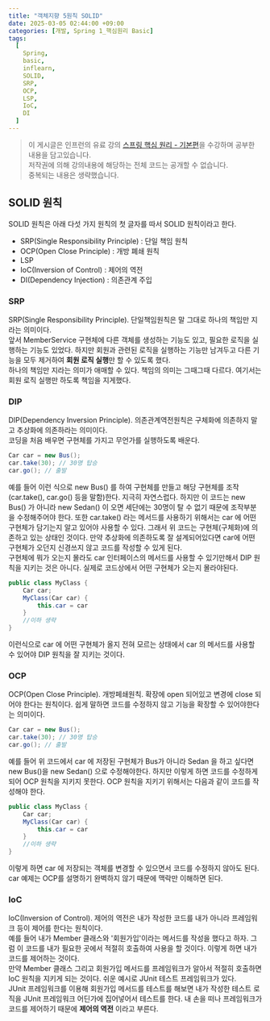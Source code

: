 ```yaml
---
title: "객체지향 5원칙 SOLID"
date: 2025-03-05 02:44:00 +09:00
categories: [개발, Spring 1_핵심원리 Basic]
tags:
  [
    Spring,
    basic,
    inflearn,
    SOLID,
    SRP,
    OCP,
    LSP,
    IoC,
    DI
  ]
---
```


> 이 게시글은 인프런의 유료 강의 [스프링 핵심 원리 - 기본편](https://www.inflearn.com/course/%EC%8A%A4%ED%94%84%EB%A7%81-%ED%95%B5%EC%8B%AC-%EC%9B%90%EB%A6%AC-%EA%B8%B0%EB%B3%B8%ED%8E%B8)을 수강하며 공부한 내용을 담고있습니다.<br>
> 저작권에 의해 강의내용에 해당하는 전체 코드는 공개할 수 없습니다. <br>
> 중복되는 내용은 생략했습니다.<br>


## SOLID 원칙
SOLID 원칙은 아래 다섯 가지 원칙의 첫 글자를 따서 SOLID 원칙이라고 한다.
- SRP(Single Responsibility Principle) : 단일 책임 원칙
- OCP(Open Close Principle) : 개방 폐쇄 원칙
- LSP
- IoC(Inversion of Control) : 제어의 역전
- DI(Dependency Injection) : 의존관계 주입

### SRP
SRP(Single Responsibility Principle). 단일책임원칙은 말 그대로 하나의 책임만 지라는 의미이다.<br>
앞서 MemberService 구현체에 다른 객체를 생성하는 기능도 있고, 필요한 로직을 실행하는 기능도 있었다.
하지만 회원과 관련된 로직을 실행하는 기능만 남겨두고 다른 기능을 모두 제거하여 **회원 로직 실행**만 할 수 있도록 했다.<br>
하나의 책임만 지라는 의미가 애매할 수 있다. 책임의 의미는 그때그때 다르다. 여기서는 회원 로직 실행만 하도록 책임을 지게했다.<br>

### DIP
DIP(Dependency Inversion Principle). 의존관계역전원칙은 구체화에 의존하지 말고 추상화에 의존하라는 의미이다.<br>
코딩을 처음 배우면 구현체를 가지고 무언가를 실행하도록 배운다.
``` java
Car car = new Bus();
car.take(30); // 30명 탑승
car.go(); // 출발
```
예를 들어 이런 식으로 new Bus() 를 하여 구현체를 만들고 해당 구현체를 조작(car.take(), car.go() 등을 말함)한다. 지극히 자연스럽다. 하지만 이 코드는 new Bus() 가 아니라 new Sedan() 이 오면 세단에는 30명이 탈 수 없기 때문에 조작부분을 수정해주어야 한다. 또한 car.take() 라는 메서드를 사용하기 위해서는 car 에 어떤 구현체가 담기는지 알고 있어야 사용할 수 있다. 그래서 위 코드는 구현체(구체화)에 의존하고 있는 상태인 것이다. 만약 추상화에 의존하도록 잘 설계되어있다면 car에 어떤 구현체가 오던지 신경쓰지 않고 코드를 작성할 수 있게 된다.<br>
구현체에 뭐가 오는지 몰라도 car 인터페이스의 메서드를 사용할 수 있기만해서 DIP 원칙을 지키는 것은 아니다. 실제로 코드상에서 어떤 구현체가 오는지 몰라야된다.

``` java
public class MyClass {
    Car car;
    MyClass(Car car) {
        this.car = car
    }
    //이하 생략
}
```
이런식으로 car 에 어떤 구현체가 올지 전혀 모르는 상태에서 car 의 메서드를 사용할 수 있어야 DIP 원칙을 잘 지키는 것이다.

### OCP
OCP(Open Close Principle). 개방페쇄원칙. 확장에 open 되어있고 변경에 close 되어야 한다는 원칙이다. 쉽게 말하면 코드를 수정하지 않고 기능을 확장할 수 있어야한다는 의미이다.<br>
``` java
Car car = new Bus();
car.take(30); // 30명 탑승
car.go(); // 출발
```
예를 들어 위 코드에서 car 에 저장된 구현체가 Bus가 아니라 Sedan 을 하고 싶다면 new Bus()을 new Sedan() 으로 수정해야한다. 하지만 이렇게 하면 코드를 수정하게 되어 OCP 원칙을 지키지 못한다. OCP 원칙을 지키기 위해서는 다음과 같이 코드를 작성해야 한다.

``` java
public class MyClass {
    Car car;
    MyClass(Car car) {
        this.car = car
    }
    //이하 생략
}
```
이렇게 하면 car 에 저장되는 객체를 변경할 수 있으면서 코드를 수정하지 않아도 된다.<br>
car 예제는 OCP를 설명하기 완벽하지 않기 때문에 맥락만 이해하면 된다.<br>

### IoC
IoC(Inversion of Control). 제어의 역전은 내가 작성한 코드를 내가 아니라 프레임워크 등이 제어를 한다는 원칙이다.<br>
예를 들어 내가 Member 클래스와 '회원가입'이라는 메서드를 작성을 했다고 하자. 그럼 이 코드를 내가 필요한 곳에서 적절히 호출하여 사용을 할 것이다. 이렇게 하면 내가 코드를 제어하는 것이다. <br>
만약 Member 클래스 그리고 회원가입 메서드를 프레임워크가 알아서 적절히 호출하면 IoC 원칙을 지키게 되는 것이다. 쉬운 예시로 JUnit 테스트 프레임워크가 있다.<br>
JUnit 프레임워크를 이용해 회원가입 메서드를 테스트를 해보면 내가 작성한 테스트 로직을 JUnit 프레임워크 어딘가에 집어넣어서 테스트를 한다. 내 손을 떠나 프레임워크가 코드를 제어하기 때문에 **제어의 역전** 이라고 부른다.

